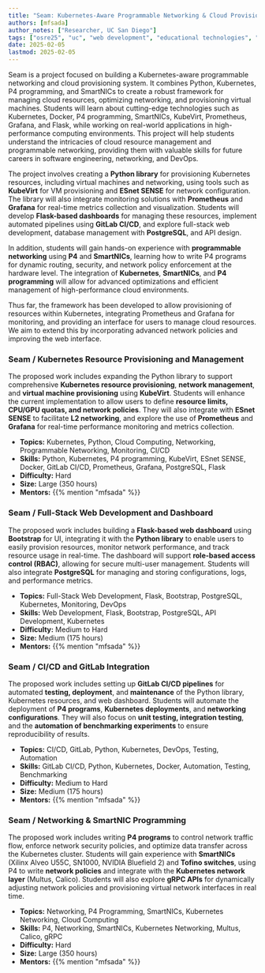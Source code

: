```yaml
---
title: "Seam: Kubernetes-Aware Programmable Networking & Cloud Provisioning"
authors: [mfsada]
author_notes: ["Researcher, UC San Diego"]
tags: ["osre25", "uc", "web development", "educational technologies", "ucsd", "sdsc", "kubernetes", "smartnics", "networks"]
date: 2025-02-05
lastmod: 2025-02-05
---
```


Seam is a project focused on building a Kubernetes-aware programmable networking and cloud provisioning system. It combines Python, Kubernetes, P4 programming, and SmartNICs to create a robust framework for managing cloud resources, optimizing networking, and provisioning virtual machines. Students will learn about cutting-edge technologies such as Kubernetes, Docker, P4 programming, SmartNICs, KubeVirt, Prometheus, Grafana, and Flask, while working on real-world applications in high-performance computing environments. This project will help students understand the intricacies of cloud resource management and programmable networking, providing them with valuable skills for future careers in software engineering, networking, and DevOps.

The project involves creating a **Python library** for provisioning Kubernetes resources, including virtual machines and networking, using tools such as **KubeVirt** for VM provisioning and **ESnet SENSE** for network configuration. The library will also integrate monitoring solutions with **Prometheus** and **Grafana** for real-time metrics collection and visualization. Students will develop **Flask-based dashboards** for managing these resources, implement automated pipelines using **GitLab CI/CD**, and explore full-stack web development, database management with **PostgreSQL**, and API design.

In addition, students will gain hands-on experience with **programmable networking** using **P4** and **SmartNICs**, learning how to write P4 programs for dynamic routing, security, and network policy enforcement at the hardware level. The integration of **Kubernetes**, **SmartNICs**, and **P4 programming** will allow for advanced optimizations and efficient management of high-performance cloud environments.

Thus far, the framework has been developed to allow provisioning of resources within Kubernetes, integrating Prometheus and Grafana for monitoring, and providing an interface for users to manage cloud resources. We aim to extend this by incorporating advanced network policies and improving the web interface.

### Seam / Kubernetes Resource Provisioning and Management

The proposed work includes expanding the Python library to support comprehensive **Kubernetes resource provisioning**, **network management**, and **virtual machine provisioning** using **KubeVirt**. Students will enhance the current implementation to allow users to define **resource limits, CPU/GPU quotas, and network policies**. They will also integrate with **ESnet SENSE** to facilitate **L2 networking**, and explore the use of **Prometheus** and **Grafana** for real-time performance monitoring and metrics collection.

- **Topics:** Kubernetes, Python, Cloud Computing, Networking, Programmable Networking, Monitoring, CI/CD
- **Skills:** Python, Kubernetes, P4 programming, KubeVirt, ESnet SENSE, Docker, GitLab CI/CD, Prometheus, Grafana, PostgreSQL, Flask
- **Difficulty:** Hard
- **Size:** Large (350 hours)
- **Mentors:** {{% mention "mfsada" %}}

### Seam / Full-Stack Web Development and Dashboard

The proposed work includes building a **Flask-based web dashboard** using **Bootstrap** for UI, integrating it with the **Python library** to enable users to easily provision resources, monitor network performance, and track resource usage in real-time. The dashboard will support **role-based access control (RBAC)**, allowing for secure multi-user management. Students will also integrate **PostgreSQL** for managing and storing configurations, logs, and performance metrics.

- **Topics:** Full-Stack Web Development, Flask, Bootstrap, PostgreSQL, Kubernetes, Monitoring, DevOps
- **Skills:** Web Development, Flask, Bootstrap, PostgreSQL, API Development, Kubernetes
- **Difficulty:** Medium to Hard
- **Size:** Medium (175 hours)
- **Mentors:** {{% mention "mfsada" %}}

### Seam / CI/CD and GitLab Integration

The proposed work includes setting up **GitLab CI/CD pipelines** for automated **testing, deployment**, and **maintenance** of the Python library, Kubernetes resources, and web dashboard. Students will automate the deployment of **P4 programs**, **Kubernetes deployments**, and **networking configurations**. They will also focus on **unit testing, integration testing**, and the **automation of benchmarking experiments** to ensure reproducibility of results.

- **Topics:** CI/CD, GitLab, Python, Kubernetes, DevOps, Testing, Automation
- **Skills:** GitLab CI/CD, Python, Kubernetes, Docker, Automation, Testing, Benchmarking
- **Difficulty:** Medium to Hard
- **Size:** Medium (175 hours)
- **Mentors:** {{% mention "mfsada" %}}

### Seam / Networking & SmartNIC Programming

The proposed work includes writing **P4 programs** to control network traffic flow, enforce network security policies, and optimize data transfer across the Kubernetes cluster. Students will gain experience with **SmartNICs** (Xilinx Alveo U55C, SN1000, NVIDIA Bluefield 2) and **Tofino switches**, using P4 to write **network policies** and integrate with the **Kubernetes network layer** (Multus, Calico). Students will also explore **gRPC APIs** for dynamically adjusting network policies and provisioning virtual network interfaces in real time.

- **Topics:** Networking, P4 Programming, SmartNICs, Kubernetes Networking, Cloud Computing
- **Skills:** P4, Networking, SmartNICs, Kubernetes Networking, Multus, Calico, gRPC
- **Difficulty:** Hard
- **Size:** Large (350 hours)
- **Mentors:** {{% mention "mfsada" %}}


